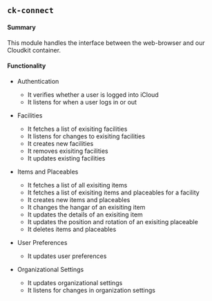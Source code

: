 ## `ck-connect`

#### Summary
This module handles the interface between the web-browser and our Cloudkit container.

#### Functionality

* Authentication
  * It verifies whether a user is logged into iCloud
  * It listens for when a user logs in or out

* Facilities
  * It fetches a list of exisiting facilities
  * It listens for changes to exisiting facilities
  * It creates new facilities
  * It removes exisiting facilities
  * It updates existing facilities

* Items and Placeables
  * It fetches a list of all exisiting items
  * It fetches a list of exisiting items and placeables for a facility
  * It creates new items and placeables
  * It changes the hangar of an exisiting item
  * It updates the details of an exisiting item
  * It updates the position and rotation of an exisiting placeable
  * It deletes items and placeables

* User Preferences
  * It updates user preferences

* Organizational Settings
  * It updates organizational settings
  * It listens for changes in organization settings

